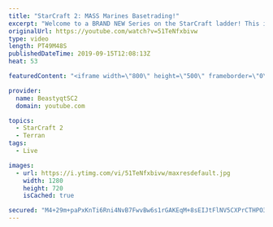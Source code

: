 ```yaml
---
title: "StarCraft 2: MASS Marines Basetrading!"
excerpt: "Welcome to a BRAND NEW Series on the StarCraft ladder! This is the \"Mass Marines to Grandmaster\" challenge, where the only attacking unit that I'm allowed to make is Marines - and that's it! I am allowed to make Medivacs just so that the gaemplay is not too monotonous, but I believe I could even make"
originalUrl: https://youtube.com/watch?v=51TeNfxbivw
type: video
length: PT49M48S
publishedDateTime: 2019-09-15T12:08:13Z
heat: 53

featuredContent: "<iframe width=\"800\" height=\"500\" frameborder=\"0\" src=\"https://www.youtube.com/embed/51TeNfxbivw\" allow=\"accelerometer; autoplay; encrypted-media; gyroscope; picture-in-picture\" allowfullscreen></iframe>"

provider:
  name: BeastyqtSC2
  domain: youtube.com

topics:
  - StarCraft 2
  - Terran
tags:
  - Live

images:
  - url: https://i.ytimg.com/vi/51TeNfxbivw/maxresdefault.jpg
    width: 1280
    height: 720
    isCached: true

secured: "M4+29m+paPxKnTi6Rni4NvB7FwvBw6s1rGAKEqM+8sEIJtFlNV5CXPrCTHPO3RH5qHwSzQcqc9Dll/UIIKcmUOatgYzOWnoeHfbj4e4ctTTn3vGrM7//2DeenM416DCh5RoFf09X1I3APDw412JMKCciPatGzfItrG2GeVbfMWy4kkP0dxz7fgy8Mvhb75H//sUmk3dna0ZQ3E/d/HnOOofZz1B3wfp668cnN3E2OKt9mcSJ7m63QmnJBaOQ3fXt/B9VJpU2jtqf++HlkiZjHhXnAKp9jxkwSeHhQX/aodK6xN7ym4NBfQtk6ABcNz7Hj8hV3y8pdy+gI7LzB2iYLmAuYXGUw5jKXSY5rp1iXv1lvryfgHuhiplH4NkGfvgs270/gG8kvpPoycGbJofWBo/DYgTnjnNQSahbuYu7MmU=;Q4Cy/VjAB9OBSXxQGyQ/ow=="
---
```


